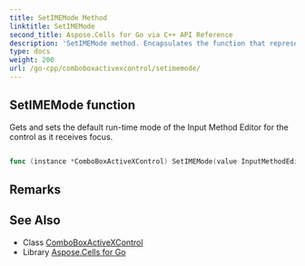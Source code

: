 ```yaml
---
title: SetIMEMode Method 
linktitle: SetIMEMode
second_title: Aspose.Cells for Go via C++ API Reference
description: 'SetIMEMode method. Encapsulates the function that represents setimemode in Go.'
type: docs
weight: 200
url: /go-cpp/comboboxactivexcontrol/setimemode/
---
```


## SetIMEMode function

Gets and sets the default run-time mode of the Input Method Editor for the control as it receives focus.

```go

func (instance *ComboBoxActiveXControl) SetIMEMode(value InputMethodEditorMode)  error

```

## Remarks


## See Also

* Class [ComboBoxActiveXControl](../)
* Library [Aspose.Cells for Go](../../)
